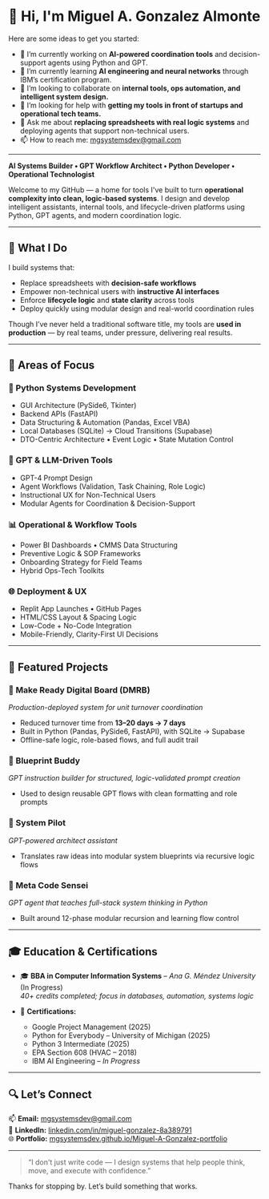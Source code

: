 
# 👋 Hi, I'm Miguel A. Gonzalez Almonte

Here are some ideas to get you started:

- 🔭 I’m currently working on **AI-powered coordination tools** and decision-support agents using Python and GPT.
- 🌱 I’m currently learning **AI engineering and neural networks** through IBM’s certification program.
- 👯 I’m looking to collaborate on **internal tools, ops automation, and intelligent system design.**
- 🤔 I’m looking for help with **getting my tools in front of startups and operational tech teams.**
- 💬 Ask me about **replacing spreadsheets with real logic systems** and deploying agents that support non-technical users.
- 📫 How to reach me: [mgsystemsdev@gmail.com](mailto:mgsystemsdev@gmail.com)

---

**AI Systems Builder • GPT Workflow Architect • Python Developer • Operational Technologist**

Welcome to my GitHub — a home for tools I've built to turn **operational complexity into clean, logic-based systems**. I design and develop intelligent assistants, internal tools, and lifecycle-driven platforms using Python, GPT agents, and modern coordination logic.

---

## 🔧 What I Do

I build systems that:
- Replace spreadsheets with **decision-safe workflows**
- Empower non-technical users with **instructive AI interfaces**
- Enforce **lifecycle logic** and **state clarity** across tools
- Deploy quickly using modular design and real-world coordination rules

Though I’ve never held a traditional software title, my tools are **used in production** — by real teams, under pressure, delivering real results.

---

## 🧠 Areas of Focus

### 🐍 Python Systems Development
- GUI Architecture (PySide6, Tkinter)
- Backend APIs (FastAPI)
- Data Structuring & Automation (Pandas, Excel VBA)
- Local Databases (SQLite) → Cloud Transitions (Supabase)
- DTO-Centric Architecture • Event Logic • State Mutation Control

### 🤖 GPT & LLM-Driven Tools
- GPT-4 Prompt Design
- Agent Workflows (Validation, Task Chaining, Role Logic)
- Instructional UX for Non-Technical Users
- Modular Agents for Coordination & Decision-Support

### 📊 Operational & Workflow Tools
- Power BI Dashboards • CMMS Data Structuring
- Preventive Logic & SOP Frameworks
- Onboarding Strategy for Field Teams
- Hybrid Ops-Tech Toolkits

### 🌐 Deployment & UX
- Replit App Launches • GitHub Pages
- HTML/CSS Layout & Spacing Logic
- Low-Code + No-Code Integration
- Mobile-Friendly, Clarity-First UI Decisions

---

## 🚀 Featured Projects

### 🔹 Make Ready Digital Board (DMRB)
*Production-deployed system for unit turnover coordination*
- Reduced turnover time from **13–20 days → 7 days**
- Built in Python (Pandas, PySide6, FastAPI), with SQLite → Supabase
- Offline-safe logic, role-based flows, and full audit trail

### 🔹 Blueprint Buddy
*GPT instruction builder for structured, logic-validated prompt creation*
- Used to design reusable GPT flows with clean formatting and role prompts

### 🔹 System Pilot
*GPT-powered architect assistant*
- Translates raw ideas into modular system blueprints via recursive logic flows

### 🔹 Meta Code Sensei
*GPT agent that teaches full-stack system thinking in Python*
- Built around 12-phase modular recursion and learning flow control

---

## 🎓 Education & Certifications

- 🎓 **BBA in Computer Information Systems** – *Ana G. Méndez University* (In Progress)  
  *40+ credits completed; focus in databases, automation, systems logic*

- 🧾 **Certifications:**
  - Google Project Management (2025)
  - Python for Everybody – University of Michigan (2025)
  - Python 3 Intermediate (2025)
  - EPA Section 608 (HVAC – 2018)
  - IBM AI Engineering – *In Progress*

---

## 🔍 Let’s Connect

📫 **Email:** [mgsystemsdev@gmail.com](mailto:mgsystemsdev@gmail.com)  
💼 **LinkedIn:** [linkedin.com/in/miguel-gonzalez-8a389791](https://www.linkedin.com/in/miguel-gonzalez-8a389791)  
🌐 **Portfolio:** [mgsystemsdev.github.io/Miguel-A-Gonzalez-portfolio](https://mgsystemsdev.github.io/Miguel-A-Gonzalez-portfolio)

---

> “I don't just write code — I design systems that help people think, move, and execute with confidence.”

Thanks for stopping by. Let’s build something that works.

<!--
**mgsystemsdev/mgsystemsdev** is a ✨ _special_ ✨ repository because its `README.md` (this file) appears on your GitHub profile.

Here are some ideas to get you started:

- 🔭 I’m currently working on ...
- 🌱 I’m currently learning ...
- 👯 I’m looking to collaborate on ...
- 🤔 I’m looking for help with ...
- 💬 Ask me about ...
- 📫 How to reach me: ...
- 😄 Pronouns: ...
- ⚡ Fun fact: ...
-->
